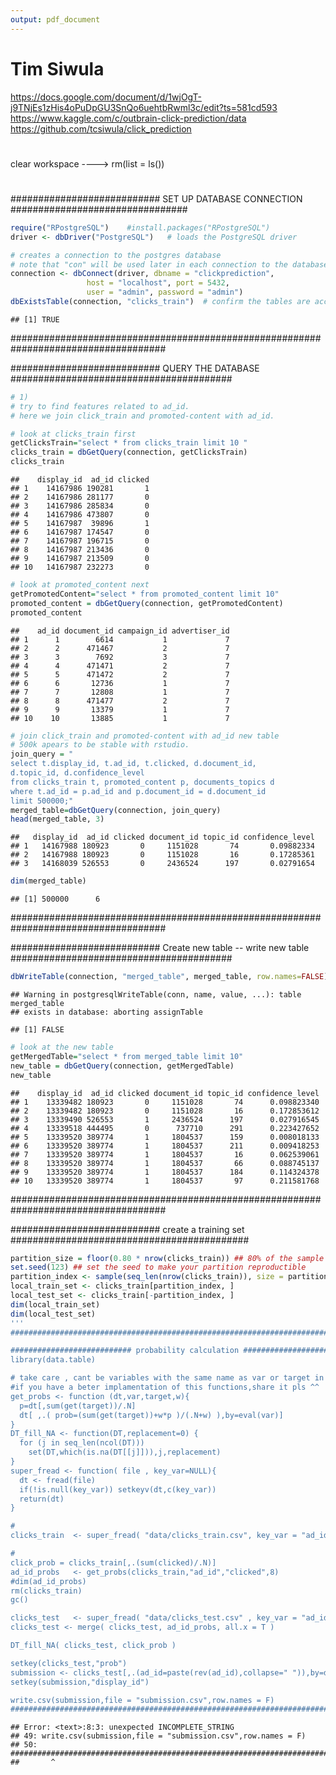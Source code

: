 ```yaml
---
output: pdf_document
---
```

#   Tim Siwula
   https://docs.google.com/document/d/1wjOgT-j9TNjEs1zHis4oPuDpGU3SnQo6uehtbRwml3c/edit?ts=581cd593
   https://www.kaggle.com/c/outbrain-click-prediction/data
   https://github.com/tcsiwula/click_prediction
#
 clear workspace ----> rm(list = ls())
#
########################### SET UP DATABASE CONNECTION ################################

```r
require("RPostgreSQL")    #install.packages("RPostgreSQL")
driver <- dbDriver("PostgreSQL")   # loads the PostgreSQL driver

# creates a connection to the postgres database
# note that "con" will be used later in each connection to the database
connection <- dbConnect(driver, dbname = "clickprediction",
                 host = "localhost", port = 5432,
                 user = "admin", password = "admin")
dbExistsTable(connection, "clicks_train")  # confirm the tables are accessible
```

```
## [1] TRUE
```
####################################################################################

########################### QUERY THE DATABASE ########################################

```r
# 1) 
# try to find features related to ad_id.
# here we join click_train and promoted-content with ad_id.

# look at clicks_train first
getClicksTrain="select * from clicks_train limit 10 "
clicks_train = dbGetQuery(connection, getClicksTrain)
clicks_train
```

```
##    display_id  ad_id clicked
## 1    14167986 190281       1
## 2    14167986 281177       0
## 3    14167986 285834       0
## 4    14167986 473807       0
## 5    14167987  39896       1
## 6    14167987 174547       0
## 7    14167987 196715       0
## 8    14167987 213436       0
## 9    14167987 213509       0
## 10   14167987 232273       0
```

```r
# look at promoted_content next
getPromotedContent="select * from promoted_content limit 10"
promoted_content = dbGetQuery(connection, getPromotedContent)
promoted_content
```

```
##    ad_id document_id campaign_id advertiser_id
## 1      1        6614           1             7
## 2      2      471467           2             7
## 3      3        7692           3             7
## 4      4      471471           2             7
## 5      5      471472           2             7
## 6      6       12736           1             7
## 7      7       12808           1             7
## 8      8      471477           2             7
## 9      9       13379           1             7
## 10    10       13885           1             7
```

```r
# join click_train and promoted-content with ad_id new table
# 500k apears to be stable with rstudio.
join_query = "
select t.display_id, t.ad_id, t.clicked, d.document_id,
d.topic_id, d.confidence_level
from clicks_train t, promoted_content p, documents_topics d
where t.ad_id = p.ad_id and p.document_id = d.document_id 
limit 500000;"
merged_table=dbGetQuery(connection, join_query)
head(merged_table, 3)
```

```
##   display_id  ad_id clicked document_id topic_id confidence_level
## 1   14167988 180923       0     1151028       74       0.09882334
## 2   14167988 180923       0     1151028       16       0.17285361
## 3   14168039 526553       0     2436524      197       0.02791654
```

```r
dim(merged_table)
```

```
## [1] 500000      6
```
####################################################################################

########################### Create new table -- write new table ########################################

```r
dbWriteTable(connection, "merged_table", merged_table, row.names=FALSE)
```

```
## Warning in postgresqlWriteTable(conn, name, value, ...): table merged_table
## exists in database: aborting assignTable
```

```
## [1] FALSE
```

```r
# look at the new table
getMergedTable="select * from merged_table limit 10"
new_table = dbGetQuery(connection, getMergedTable)
new_table
```

```
##    display_id  ad_id clicked document_id topic_id confidence_level
## 1    13339482 180923       0     1151028       74      0.098823340
## 2    13339482 180923       0     1151028       16      0.172853612
## 3    13339490 526553       1     2436524      197      0.027916545
## 4    13339518 444495       0      737710      291      0.223427652
## 5    13339520 389774       1     1804537      159      0.008018133
## 6    13339520 389774       1     1804537      211      0.009418253
## 7    13339520 389774       1     1804537       16      0.062539061
## 8    13339520 389774       1     1804537       66      0.088745137
## 9    13339520 389774       1     1804537      184      0.114324378
## 10   13339520 389774       1     1804537       97      0.211581768
```
####################################################################################

########################### create a training set ###########################################

```r
partition_size = floor(0.80 * nrow(clicks_train)) ## 80% of the sample size
set.seed(123) ## set the seed to make your partition reproductible
partition_index <- sample(seq_len(nrow(clicks_train)), size = partition_size)
local_train_set <- clicks_train[partition_index, ]
local_test_set <- clicks_train[-partition_index, ]
dim(local_train_set)
dim(local_test_set)
'''
##############################################################################

########################### probability calculation ###########################################
library(data.table)

# take care , cant be variables with the same name as var or target in dt... 
#if you have a beter implamentation of this functions,share it pls ^^
get_probs <- function (dt,var,target,w){
  p=dt[,sum(get(target))/.N]
  dt[ ,.( prob=(sum(get(target))+w*p )/(.N+w) ),by=eval(var)]
}
DT_fill_NA <- function(DT,replacement=0) {
  for (j in seq_len(ncol(DT)))
    set(DT,which(is.na(DT[[j]])),j,replacement)
}
super_fread <- function( file , key_var=NULL){
  dt <- fread(file)
  if(!is.null(key_var)) setkeyv(dt,c(key_var))
  return(dt)
}

#
clicks_train  <- super_fread( "data/clicks_train.csv", key_var = "ad_id" )

#
click_prob = clicks_train[,.(sum(clicked)/.N)]
ad_id_probs   <- get_probs(clicks_train,"ad_id","clicked",8)
#dim(ad_id_probs)
rm(clicks_train)
gc()

clicks_test   <- super_fread( "data/clicks_test.csv" , key_var = "ad_id" )
clicks_test <- merge( clicks_test, ad_id_probs, all.x = T )

DT_fill_NA( clicks_test, click_prob )

setkey(clicks_test,"prob")
submission <- clicks_test[,.(ad_id=paste(rev(ad_id),collapse=" ")),by=display_id]
setkey(submission,"display_id")

write.csv(submission,file = "submission.csv",row.names = F)
############################################################################
```

```
## Error: <text>:8:3: unexpected INCOMPLETE_STRING
## 49: write.csv(submission,file = "submission.csv",row.names = F)
## 50: ############################################################################
##       ^
```
